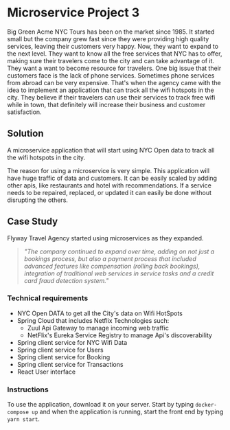 # Microservice Project 3

Big Green Acme NYC Tours has been on the market since 1985. It started small but the company grew fast since they were providing high quality services, leaving their customers very happy. Now, they want to expand to the next level. They want to know all the free services that NYC has to offer, making sure their travelers come to the city and can take advantage of it. They want a want to become resource for travelers. One big issue that their customers face is the lack of phone services. Sometimes phone services from abroad can be very expensive. That's when the agency came with the idea to implement an application that can track all the wifi hotspots in the city. They believe if their travelers can use their services to track free wifi while in town, that definitely will increase their business and customer satisfaction. 

## Solution 

A microservice application that will start using NYC Open data to track all the wifi hotspots in the city. 

The reason for using a microservice is very simple. This application will have huge traffic of data and customers. It can be easily scaled by adding other apis, like restaurants and hotel with recommendations. If a service needs to be repaired, replaced, or updated it can easily be done without disrupting the others. 

## Case Study

Flyway Travel Agency started using microservices as they expanded. 

> _"The company continued to expand over time, adding on not just a bookings process, but also a payment process that included advanced features like compensation (rolling back bookings), integration of traditional web services in service tasks and a credit card fraud detection system."_


### Technical requirements

* NYC Open DATA to get all the City's data on Wifi HotSpots
* Spring Cloud that includes Netflix Technologies such:
    * Zuul Api Gateway to manage incoming web traffic
    * NetFlix's Eureka Service Registry to manage Api's discoverability 
* Spring client service for NYC Wifi Data
* Spring client service for Users
* Spring client service for Booking
* Spring client service for Transactions 
* React User interface 

### Instructions 

To use the application, download it on your server. Start by typing `docker-compose up` and when the application is running, start the front end by typing `yarn start`. 
